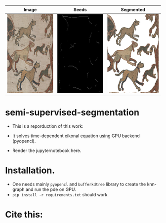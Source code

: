 | Image     | Seeds| Segmented |
| ----------- | ----------- | ----------- |
|<img src="./data/chien_color_crop2.png" alt="org_img" width="256" height="256">   | <img src="./data/out_chien.png" alt="seeds" width="256" height="256">    |<img src="./data/seg_out.png" alt="segmented" width="256" height="256"> |




# semi-supervised-segmentation
- This is a reporduction of this work:

- It solves time-dependent eikonal equation using GPU backend (pyopencl).

- Render the jupyternotebook here.

# Installation.
- One needs mainly `pyopencl` and `bufferkdtree` library to create the knn-graph and run the pde on GPU.
- `pip install -r requirements.txt` should work.

# Cite this:
